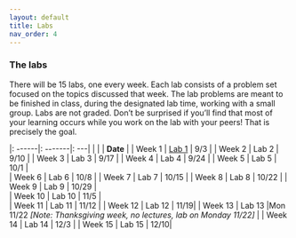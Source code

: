 ```yaml
---
layout: default 
title: Labs 
nav_order: 4
---
```


### The labs 

There will be 15 labs, one every week. Each lab consists of a problem set focused on the topics discussed that week. The lab problems are meant to be finished in class, during the designated lab time, working with a small group. Labs are not graded. Don’t be surprised if you’ll find that most of your learning occurs while you work on the lab with your peers! That is precisely the goal. 

|: ------|: -------|: ---|
|        |         | __Date__ |
| Week 1 |  [Lab 1](https://github.com/bowdoin-csci2200-f21/bowdoin-csci2200-f21.github.io/tree/main/docs/week1-lab.pdf)  | 9/3 | 
| Week 2 |  Lab 2  | 9/10 |
| Week 3 |  Lab 3  | 9/17 | 
| Week 4 |  Lab 4  | 9/24 | 
| Week 5 |  Lab 5  | 10/1 |  
| Week 6 |  Lab 6  | 10/8 | 
| Week 7 |  Lab 7 | 10/15 | 
| Week 8 |  Lab 8 | 10/22 | 
| Week 9 |  Lab 9 | 10/29 |  
| Week 10 | Lab 10 | 11/5 |  
| Week 11 | Lab 11 | 11/12 | 
| Week 12 | Lab 12 | 11/19| 
| Week 13 | Lab 13  |Mon 11/22  _[Note: Thanksgiving week, no lectures, lab on Monday 11/22]_ | 
| Week 14 | Lab 14  | 12/3 | 
| Week 15 | Lab 15  | 12/10| 
